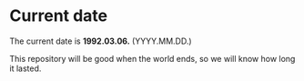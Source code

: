 # Current date

The current date is **1992.03.06.** (YYYY.MM.DD.)

This repository will be good when the world ends, so we will know how long it lasted.